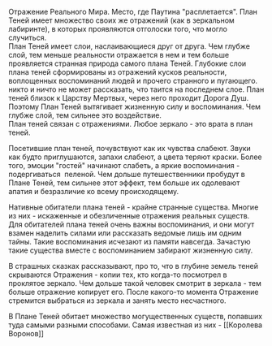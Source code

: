
Отражение Реального Мира. Место, где Паутина "расплетается". План Теней имеет множество своих же отражений (как в зеркальном лабиринте), в которых проявляются отголоски того, что могло случиться.  
План Теней имеет слои, наслаивающиеся друг от друга. Чем глубже слой, тем меньше реальности отражается в нем и тем больше проявляется странная природа самого плана Теней. Глубокие слои плана теней сформированы из отражений кусков реальности, воплощенных воспоминаний людей и прочего странного и пугающего. никто и ничто не может рассказать, что таится на последнем слое. План теней близок к Царству Мертвых, через него проходит Дорога Душ. Поэтому План Теней вытягивает жизненную силу и воспоминания. Чем глубже слой, тем сильнее это воздействие.   
План теней связан с отражениями. Любое зеркало - это врата в план теней. 

Посетившие план теней, почувствуют как их чувства слабеют. Звуки как будто приглушаются, запахи слабеют, а цвета теряют краски. Более того, эмоции "гостей" начинают слабеть, а яркие воспоминания - подергиваться  пеленой. Чем дольше путешественники пробудут в Плане Теней, тем сильнее этот эффект, тем больше их одолевают апатия и безразличие ко всему происходящему. 

Нативные обитатели плана теней - крайне странные существа. Многие из них - искаженные и обезличенные отражения реальных существ. Для обитателей плана теней очень важны воспоминания, и они могут взамен наделить силами или рассказать ведомые лишь им одним тайны. Такие воспоминания исчезают из памяти навсегда. Зачастую такие существа вместе с воспоминанием забирают жизненную силу. 

В страшных сказках рассказывают, про то, что в глубине земель теней скрываются Отражения - копии тех, кто когда-то посмотрел в проклятое зеркало. Чем дольше такой человек смотрит в зеркала - тем больше отражение копирует его. После какого-то момента Отражение стремится выбраться из зеркала и занять место несчастного. 

В Плане Теней обитает множество могущественных существ, попавших туда самыми разными способами. Самая известная из них - [[Королева Воронов]] 
